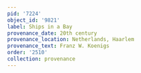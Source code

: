 ```yaml
---
pid: '7224'
object_id: '9821'
label: Ships in a Bay
provenance_date: 20th century
provenance_location: Netherlands, Haarlem
provenance_text: Franz W. Koenigs
order: '2510'
collection: provenance
---
```

